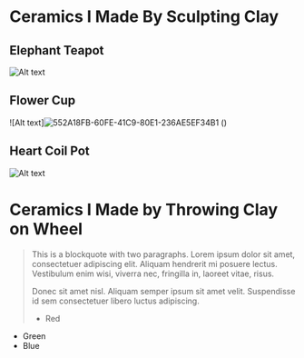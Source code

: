 Ceramics I Made By Sculpting Clay
================================================

Elephant Teapot
-------------
![Alt text](https://user-images.githubusercontent.com/87721216/193785477-4c1e0069-f6ab-4511-b4aa-1b5e239f1b06.JPG)



Flower Cup
-------------
![Alt text]![552A18FB-60FE-41C9-80E1-236AE5EF34B1](https://user-images.githubusercontent.com/87721216/193785609-0aa0ec03-49c6-4ab0-b853-733782d8567f.JPG)
()



Heart Coil Pot
-------------
![Alt text](file:///Users/sji/Downloads/EEB022DA-6E28-46E7-A26F-6BB02F4A9FE3.JPG)


Ceramics I Made by Throwing Clay on Wheel
============================================


> This is a blockquote with two paragraphs. Lorem ipsum dolor sit amet,
> consectetuer adipiscing elit. Aliquam hendrerit mi posuere lectus.
> Vestibulum enim wisi, viverra nec, fringilla in, laoreet vitae, risus.
> 
> Donec sit amet nisl. Aliquam semper ipsum sit amet velit. Suspendisse
> id sem consectetuer libero luctus adipiscing.
> *   Red
*   Green
*   Blue

